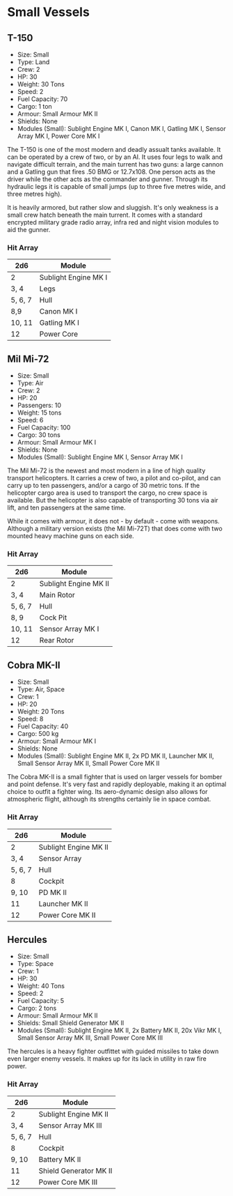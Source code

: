 # Small Vessels

## T-150

- Size: Small
- Type: Land
- Crew: 2
- HP: 30
- Weight: 30 Tons
- Speed: 2
- Fuel Capacity: 70
- Cargo: 1 ton
- Armour: Small Armour MK II
- Shields: None
- Modules (Small): Sublight Engine MK I, Canon MK I, Gatling MK I,
Sensor Array MK I, Power Core MK I

The T-150 is one of the most modern and deadly assualt tanks available.
It can be operated by a crew of two, or by an AI. It uses four legs to walk and
navigate difficult terrain, and the main turrent has two guns: a large cannon
and a Gatling gun that fires .50 BMG or 12.7x108. One person acts as the driver
while the other acts as the commander and gunner. Through its hydraulic legs it
is capable of small jumps (up to three five metres wide, and three metres high).

It is heavily armored, but rather slow and sluggish. It's only weakness is a
small crew hatch beneath the main turrent.  It comes with a standard encrypted
military grade radio array, infra red and night vision modules to aid the
gunner.

### Hit Array

| 2d6      | Module
|----------|--------
| 2        | Sublight Engine MK I
| 3, 4     | Legs
| 5, 6, 7  | Hull
| 8,9      | Canon MK I
| 10, 11   | Gatling MK I
| 12       | Power Core

## Mil Mi-72

- Size: Small
- Type: Air
- Crew: 2
- HP: 20
- Passengers: 10
- Weight: 15 tons
- Speed: 6
- Fuel Capacity: 100
- Cargo: 30 tons
- Armour: Small Armour MK I
- Shields: None
- Modules (Small): Sublight Engine MK I, Sensor Array MK I

The Mil Mi-72 is the newest and most modern in a line of high quality transport
helicopters. It carries a crew of two, a pilot and co-pilot, and can carry up to
ten passengers, and/or a cargo of 30 metric tons. If the helicopter cargo area
is used to transport the cargo, no crew space is available. But the helicopter
is also capable of transporting 30 tons via air lift, and ten passengers at the
same time.

While it comes with armour, it does not - by default - come with weapons.
Although a military version exists (the Mil Mi-72T) that does come with two
mounted heavy machine guns on each side.

### Hit Array

| 2d6      | Module
|----------|--------
| 2        | Sublight Engine MK II
| 3, 4     | Main Rotor
| 5, 6, 7  | Hull
| 8, 9     | Cock Pit
| 10, 11   | Sensor Array MK I
| 12       | Rear Rotor


## Cobra MK-II

- Size: Small
- Type: Air, Space
- Crew: 1
- HP: 20
- Weight: 20 Tons
- Speed: 8
- Fuel Capacity: 40
- Cargo: 500 kg
- Armour: Small Armour MK I
- Shields: None
- Modules (Small): Sublight Engine MK II, 2x PD MK II, Launcher MK II,
Small Sensor Array MK II, Small Power Core MK II

The Cobra MK-II is a small fighter that is used on larger vessels for 
bomber and point defense. It's very fast and rapidly deployable, 
making it an optimal choice to outfit a fighter wing. Its aero-dynamic
design also allows for atmospheric flight, although its strengths
certainly lie in space combat.

### Hit Array

| 2d6      | Module
|----------|--------
| 2        | Sublight Engine MK II
| 3, 4     | Sensor Array
| 5, 6, 7  | Hull
| 8        | Cockpit
| 9, 10    | PD MK II
| 11       | Launcher MK II
| 12       | Power Core MK II

## Hercules

- Size: Small
- Type: Space
- Crew: 1
- HP: 30
- Weight: 40 Tons
- Speed: 2
- Fuel Capacity: 5
- Cargo: 2 tons
- Armour: Small Armour MK II
- Shields: Small Shield Generator MK II
- Modules (Small): Sublight Engine MK II, 2x Battery MK II, 20x Vikr MK I,
Small Sensor Array MK III, Small Power Core MK III

The hercules is a heavy fighter outfittet with guided missiles to take
down even larger enemy vessels. It makes up for its lack in utility in
raw fire power.

### Hit Array

| 2d6      | Module
|----------|--------
| 2        | Sublight Engine MK II
| 3, 4     | Sensor Array MK III
| 5, 6, 7  | Hull
| 8        | Cockpit
| 9, 10    | Battery MK II
| 11       | Shield Generator MK II
| 12       | Power Core MK III
